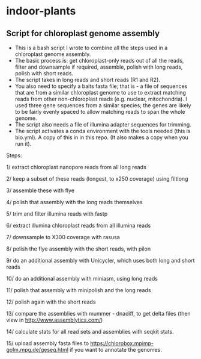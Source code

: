 # indoor-plants

## Script for chloroplast genome assembly

* This is a bash script I wrote to combine all the steps used in a chloroplast genome assembly. 
* The basic process is: get chloroplast-only reads out of all the reads, filter and downsample if required, assemble, polish with long reads, polish with short reads. 
* The script takes in long reads and short reads (R1 and R2). 
* You also need to specify a baits fasta file; that is - a file of sequences that are from a similar chloroplast genome to use to extract matching reads from other non-chloroplast reads (e.g. nuclear, mitochondria). I used three gene sequences from a similar species; the genes are likely to be fairly evenly spaced to allow matching reads to span the whole genome. 
* The script also needs a file of illumina adapter sequences for trimming. 
* The script activates a conda environment with the tools needed (this is bio.yml). A copy of this in in this repo. (It also makes a copy when you run it). 

Steps:

1/ extract chloroplast nanopore reads from all long reads

2/ keep a subset of these reads (longest, to x250 coverage) using filtlong

3/ assemble these with flye

4/ polish that assembly with the long reads themselves

5/ trim and filter illumina reads with fastp

6/ extract illumina chloroplast reads from all illumina reads

7/ downsample to X300 coverage with rasusa

8/ polish the flye assembly with the short reads, with pilon

9/ do an additional assembly with Unicycler, which uses both long and short reads

10/ do an additional assembly with miniasm, using long reads

11/ polish that assembly with minipolish and the long reads

12/ polish again with the short reads

13/ compare the assemblies with mummer - dnadiff, to get delta files (then view in http://www.assemblytics.com/)

14/ calculate stats for all read sets and assemblies with seqkit stats. 

15/ upload assembly fasta files to https://chlorobox.mpimp-golm.mpg.de/geseq.html if you want to annotate the genomes. 







